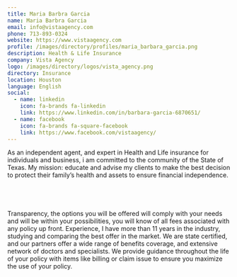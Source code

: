 ```yaml
---
title: Maria Barbra Garcia
name: Maria Barbra Garcia
email: info@vistaagency.com
phone: 713-893-0324
website: https://www.vistaagency.com
profile: /images/directory/profiles/maria_barbara_garcia.png
description: Health & Life Insurance
company: Vista Agency
logo: /images/directory/logos/vista_agency.png
directory: Insurance
location: Houston
language: English
social:
  - name: linkedin
    icon: fa-brands fa-linkedin
    link: https://www.linkedin.com/in/barbara-garcia-6870651/
  - name: facebook
    icon: fa-brands fa-square-facebook
    link: https://www.facebook.com/vistaagency/
---
```

As an independent agent, and expert in Health and Life insurance for individuals and business, i am committed to the community of the State of Texas.
My mission: educate and advise my clients to make the best decision to protect their family’s health and assets to ensure financial independence.
###### <br>
Transparency, the options you will be offered will comply with your needs and will be within your possibilities, you will know of all fees associated with any policy up front.
Experience, I have more than 11 years in the industry, studying and comparing the best offer in the market.
We are state certified, and our partners offer a wide range of benefits coverage, and extensive network of doctors and specialists. We provide guidance throughout the life of your policy with items like billing or claim issue to ensure you maximize the use of your policy.
